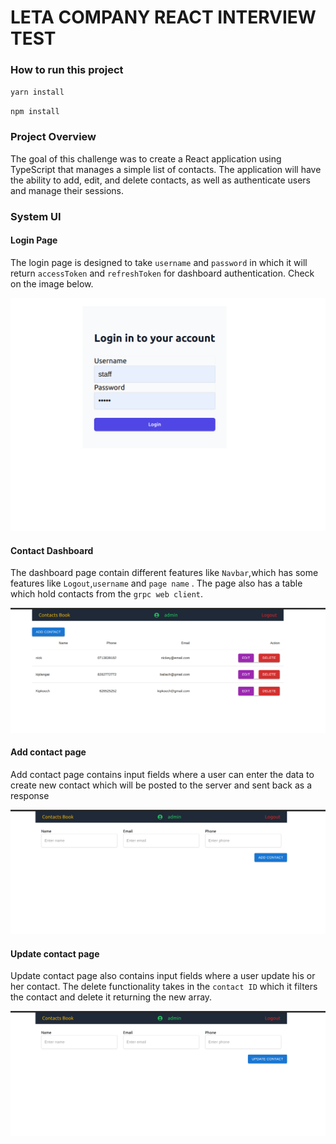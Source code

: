 # LETA COMPANY REACT INTERVIEW TEST

### How to run this project

`yarn install`

`npm install`

### Project Overview

The goal of this challenge was to create a React application using TypeScript that manages a
simple list of contacts. The application will have the ability to add, edit, and delete contacts, as
well as authenticate users and manage their sessions.

### System UI

#### Login Page

The login page is designed to take `username` and `password` in which it will return `accessToken` and `refreshToken` for dashboard authentication. Check on the image below.

![login page](src/images/Login.png)

#### Contact Dashboard

The dashboard page contain different features like `Navbar`,which has some features like `Logout`,`username` and `page name` . The page also has a table which hold contacts from the `grpc web client`.

![contact dashboard](src/images/contactdashboard.png)

#### Add contact page

Add contact page contains input fields where a user can enter the data to create new contact which will be posted to the server and sent back as a response

![add contact page](src/images/addContactPage.png)

#### Update contact page

Update contact page also contains input fields where a user update his or her contact. The delete functionality takes in the `contact ID` which it filters the contact and delete it returning the new array.

![update contact page](src/images/updateContactPage.png)
